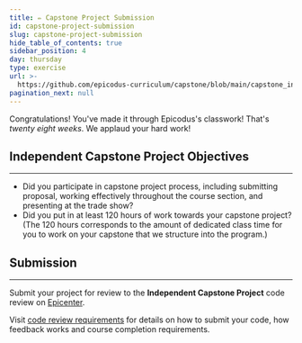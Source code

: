 ```yaml
---
title: ✏️ Capstone Project Submission
id: capstone-project-submission
slug: capstone-project-submission
hide_table_of_contents: true
sidebar_position: 4
day: thursday
type: exercise
url: >-
  https://github.com/epicodus-curriculum/capstone/blob/main/capstone_independent_project_submission.md
pagination_next: null
---
```


Congratulations! You've made it through Epicodus's classwork! That's _twenty eight weeks_. We applaud your hard work!

## Independent Capstone Project Objectives
---

* Did you participate in capstone project process, including submitting proposal, working effectively throughout the course section, and presenting at the trade show?
* Did you put in at least 120 hours of work towards your capstone project? (The 120 hours corresponds to the amount of dedicated class time for you to work on your capstone that we structure into the program.)

## Submission
---

Submit your project for review to the **Independent Capstone Project** code review on [Epicenter](https://epicenter.epicodus.com/).

Visit [code review requirements](/pre-work/getting-started-at-epicodus/independent-projects-and-code-reviews) for details on how to submit your code, how feedback works and course completion requirements.
